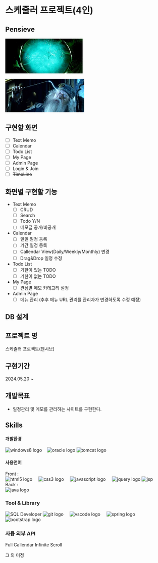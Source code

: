 # 스케줄러 프로젝트(4인)

## Pensieve
![Pensieve](https://github.com/yawooch/pensieve/blob/main/%EC%82%B0%EC%B6%9C%EB%AC%BC/Pensinive.webp)

![Dumble Dore](https://github.com/yawooch/pensieve/blob/main/%EC%82%B0%EC%B6%9C%EB%AC%BC/Dumbledore_Memory.webp)


## 구현할 화면
- [ ] Text Memo
- [ ] Calendar
- [ ] Todo List
- [ ] My Page
- [ ] Admin Page
- [ ] Login & Join
- [ ] ~~TimeLine~~

## 화면별 구현할 기능

- Text Memo
  - [ ] CRUD
  - [ ] Search
  - [ ] Todo Y/N
  - [ ] 메모글 공개/비공개
- Calendar
  - [ ] 일일 일정 등록
  - [ ] 기간 일정 등록
  - [ ] Callendar View(Daily/Weekly/Monthly) 변경
  - [ ] Drag&Drop 일정 수정
- Todo List
  - [ ] 기한이 있는 TODO
  - [ ] 기한이 없는 TODO
- My Page
  - [ ] 관심별 메모 카테고리 설정
- Admin Page
  - [ ] 메뉴 관리 (추후 메뉴 URL 관리를 관리자가 변경하도록 수정 예정)

## DB 설계



## 프로젝트 명 
스케줄러 프로젝트(펜시브)

## 구현기간
2024.05.20 ~ 

## 개발목표
-	일정관리 및 메모를 관리하는 사이트를 구현한다.


## Skills

#### 개발환경 

<img src="https://cdn.jsdelivr.net/gh/devicons/devicon/icons/windows8/windows8-original.svg" height="40" alt="windows8 logo"  /><img width="12" />
  <img src="https://cdn.jsdelivr.net/gh/devicons/devicon/icons/oracle/oracle-original.svg" height="40" alt="oracle logo"  />
  <img src="https://cdn.jsdelivr.net/gh/devicons/devicon/icons/tomcat/tomcat-original.svg" height="40" alt="tomcat logo"  />
  <img width="12" />

#### 사용언어 
Front : \
  <img src="https://cdn.jsdelivr.net/gh/devicons/devicon/icons/html5/html5-original.svg" height="40" alt="html5 logo"  />
  <img width="12" />
  <img src="https://cdn.jsdelivr.net/gh/devicons/devicon/icons/css3/css3-original.svg" height="40" alt="css3 logo"  />
  <img width="12" />
<img src="https://cdn.jsdelivr.net/gh/devicons/devicon/icons/javascript/javascript-original.svg" height="40" alt="javascript logo"  />
  <img width="12" />
  <img src="https://cdn.jsdelivr.net/gh/devicons/devicon/icons/jquery/jquery-original.svg" height="40" alt="jquery logo"  />
![jsp](https://img.shields.io/badge/jsp-41644A?style=for-the-badge&logo=jsp&labelColor=000000)\
Back  :\
  <img src="https://cdn.jsdelivr.net/gh/devicons/devicon/icons/java/java-original.svg" height="40" alt="java logo"  />


### Tool & Library
![SQL Developer](https://img.shields.io/badge/-SQL%20Developer-16A100?style=for-the-badge&logo=SQLDeveloper&labelColor=000000)
  <img src="https://cdn.simpleicons.org/git/F05032" height="40" alt="git logo"  />
  <img width="12" />
  <img src="https://cdn.jsdelivr.net/gh/devicons/devicon/icons/vscode/vscode-original.svg" height="40" alt="vscode logo"  />
   <img width="12" />
  <img src="https://cdn.jsdelivr.net/gh/devicons/devicon/icons/spring/spring-original.svg" height="40" alt="spring logo"  />
  <img width="12" />
  <img src="https://skillicons.dev/icons?i=bootstrap" height="40" alt="bootstrap logo"  />

### 사용 외부 API
Full Callendar
Infinite Scroll

그 외 미정
